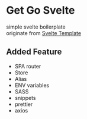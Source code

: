 # Get Go Svelte

simple svelte boilerplate  
originate from [Svelte Template](https://github.com/sveltejs/template)

## Added Feature

- SPA router
- Store
- Alias
- ENV variables
- SASS
- snippets
- prettier
- axios
